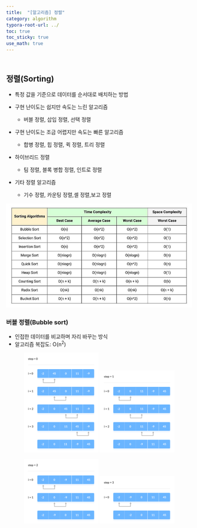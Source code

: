 ```yaml
---
title:  "[알고리즘] 정렬"
category: algorithm
typora-root-url: ../
toc: true
toc_sticky: true
use_math: true
---
```


## <br>정렬(Sorting)

- 특정 값을 기준으로 데이터를 순서대로 배치하는 방법

- 구현 난이도는 쉽지만 속도는 느린 알고리즘
  - 버블 정렬, 삽입 정렬, 선택 정렬

- 구현 난이도는 조금 어렵지만 속도는 빠른 알고리즘
  - 합병 정렬, 힙 정렬, 퀵 정렬, 트리 정렬

- 하이브리드 정렬
  - 팀 정렬, 블록 병합 정렬, 인트로 정렬

- 기타 정렬 알고리즘
  - 기수 정렬, 카운팅 정렬,셸 정렬,보고 정렬


![sorting](/images/2023-11-27-algorithm-sorting/sorting.jpg)





### 버블 정렬(Bubble sort)

- 인접한 데이터를 비교하며 자리 바꾸는 방식
- 알고리즘 복잡도: O(n<sup>2</sup>)

<p align="center">
  <img src="/images/2023-11-27-algorithm-sorting/1.png" width="40%">
  <img src="/images/2023-11-27-algorithm-sorting/2.png" width="40%">
</p>

<p align="center">
  <img src="/images/2023-11-27-algorithm-sorting/3.png" width="40%">
  <img src="/images/2023-11-27-algorithm-sorting/4.png" width="40%">
</p>

